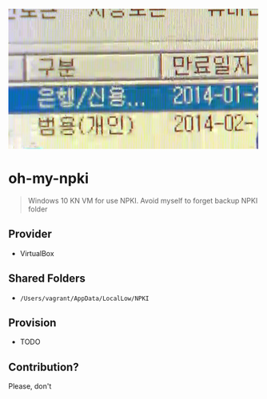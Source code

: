 ![Hate myself to use it](npki-banking.jpg)

# oh-my-npki
> Windows 10 KN VM for use NPKI. Avoid myself to forget backup NPKI folder

## Provider
* VirtualBox

## Shared Folders
* `/Users/vagrant/AppData/LocalLow/NPKI`

## Provision
* TODO

## Contribution?
Please, don't
